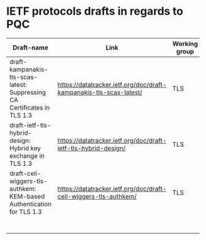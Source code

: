 # IETF protocols drafts in regards to PQC

| Draft-name                                                                 	| Link                                                               	| Working group 	| In regards to                            	| Comments      	|
|----------------------------------------------------------------------------	|--------------------------------------------------------------------	|---------------	|------------------------------------------	|---------------	|
| draft-kampanakis-tls-scas-latest:   Suppressing CA Certificates in TLS 1.3 	| https://datatracker.ietf.org/doc/draft-kampanakis-tls-scas-latest/ 	| TLS           	| TLS authentication and certificate chain 	|               	|
| draft-ietf-tls-hybrid-design: Hybrid key exchange in TLS 1.3               	|  https://datatracker.ietf.org/doc/draft-ietf-tls-hybrid-design/     | TLS           	| Hybrid TLS key exchange | Adopted draft 	|
| draft-celi-wiggers-tls-authkem: KEM-based Authentication for TLS 1.3    	  |  https://datatracker.ietf.org/doc/draft-celi-wiggers-tls-authkem/  	| TLS             | KEM-based authentication                  |               	|
|                                                                            	|                                                                    	|               	|                                          	|               	|
|                                                                            	|                                                                    	|               	|                                          	|               	|
|                                                                            	|                                                                    	|               	|                                          	|               	|
|                                                                            	|                                                                    	|               	|                                          	|               	|
|                                                                            	|                                                                    	|               	|                                          	|               	|
|                                                                            	|                                                                    	|               	|                                          	|               	|
|                                                                            	|                                                                    	|               	|                                          	|               	|
